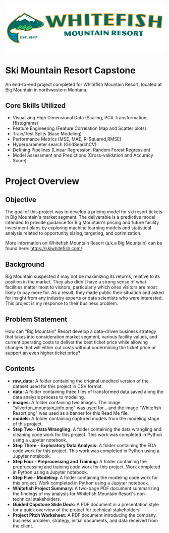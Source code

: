 ![](https://github.com/martell-n-tardy/Ski-Mountain-Resort-Capstone/blob/master/images/WhitefishResort.png)
# Ski Mountain Resort Capstone
An end-to-end project completed for Whitefish Mountain Resort, located at Big Mountain in northwestern Montana. 

## Core Skills Utilized
* Visualizing High Dimensional Data (Scaling, PCA Transformation, Histograms)
* Feature Engineering (Feature Correlation Map and Scatter plots)
* Train/Test Splits (Base Modeling)
* Performance Metrics (MSE, MAE, R-Squared,RMSE)
* Hyperparameter search (GridSearchCV)
* Defining Pipelines (Linear Regression, Random Forest Regression) 
* Model Assessment and Predictions (Cross-validation and Accuracy Score)

# Project Overview

## Objective
The goal of this project was to develop a pricing model for ski resort tickets in Big Mountain's market segment. The deliverable is a predictive model intended to provide guidance for Big Mountain's pricing and future facility investment plans by exploring machine learning models and statistical analysis related to opportunity sizing, targeting, and optimization. 

More information on Whitefish Mountain Resort (a.k.a Big Mountain) can be found here: https://skiwhitefish.com/

## Background
Big Mountain suspected it may not be maximizing its returns, relative to its position in the market. They also didn't have a strong sense of what facilities matter most to visitors, particularly which ones visitors are most likely to pay more for. As a result, they made public their situation and asked for insight from any industry experts or data scientists who were interested. This project is my response to their business problem.

## Problem Statement
How can "Big Mountain" Resort develop a data-driven business strategy that takes into consideration market segment, various facility values, and current operating costs to deliver the best ticket price while allowing changes that will either cut costs without undermining the ticket price or support an even higher ticket price?

## Contents
* **raw_data:** A folder containing the original unedited version of the dataset used for this project in CSV format.
* **data:** A folder containing three files of transformed data saved along the data analysis process to modeling.
* **images:** A folder containing two images. The image "silverton_mountain_info.png" was used for... and the image "Whitefish Resort.png" was used as a banner for this Read Me file. 
* **models:** A folder containing captured models from the modeling stage of this project.
* **Step Two - Data Wrangling:** A folder containing the data wrangling and cleaning code work for this project. This work was completed in Python using a Jupyter notebook.
* **Step Three - Exploratory Data Analysis:** A folder containing the EDA code work for this project. This work was completed in Python using a Jupyter notebook.
* **Step Four - Preprocessing and Training:** A folder containing the preprocessing and training code work for this project. Work completed in Python using a Jupyter notebook.
* **Step Five - Modeling:** A folder containing the modeling code work for this project. Work completed in Python using a Jupyter notebook.
* **Whitefish Project Summary:** A two-page PDF document summarizing the findings of my analysis for Whitefish Mountain Resort's non-technical stakeholders.
* **Guided Capstone Slide Deck:** A PDF document in a presentation style for a quick overview of the project for technical stakeholders.
* **Project Pitch Worksheet:** A PDF document introducing the company, business problem, strategy, initial documents, and data received from the client.
